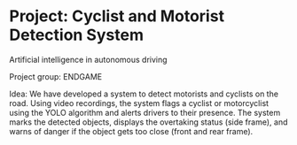 # Project: Cyclist and Motorist Detection System
Artificial intelligence in autonomous driving

Project group: ENDGAME

Idea: We have developed a system to detect motorists and cyclists on the road. Using video recordings, the system flags a cyclist or motorcyclist using the YOLO algorithm and alerts drivers to their presence. The system marks the detected objects, displays the overtaking status (side frame), and warns of danger if the object gets too close (front and rear frame).
